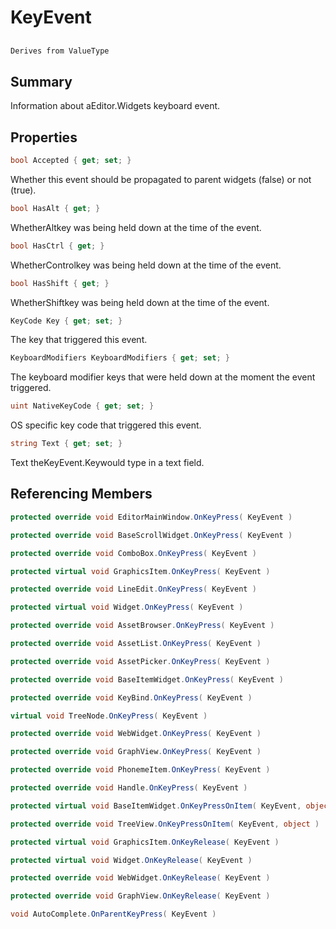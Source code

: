 # KeyEvent

## 
```c#
Derives from ValueType
```

## Summary

Information about aEditor.Widgets keyboard event.
## Properties

```c#
bool Accepted { get; set; } 
```
Whether this event should be propagated to parent widgets (false) or not (true).
```c#
bool HasAlt { get; } 
```
WhetherAltkey was being held down at the time of the event.
```c#
bool HasCtrl { get; } 
```
WhetherControlkey was being held down at the time of the event.
```c#
bool HasShift { get; } 
```
WhetherShiftkey was being held down at the time of the event.
```c#
KeyCode Key { get; set; } 
```
The key that triggered this event.
```c#
KeyboardModifiers KeyboardModifiers { get; set; } 
```
The keyboard modifier keys that were held down at the moment the event triggered.
```c#
uint NativeKeyCode { get; set; } 
```
OS specific key code that triggered this event.
```c#
string Text { get; set; } 
```
Text theKeyEvent.Keywould type in a text field.
## Referencing Members

```c#
protected override void EditorMainWindow.OnKeyPress( KeyEvent ) 
```
```c#
protected override void BaseScrollWidget.OnKeyPress( KeyEvent ) 
```
```c#
protected override void ComboBox.OnKeyPress( KeyEvent ) 
```
```c#
protected virtual void GraphicsItem.OnKeyPress( KeyEvent ) 
```
```c#
protected override void LineEdit.OnKeyPress( KeyEvent ) 
```
```c#
protected virtual void Widget.OnKeyPress( KeyEvent ) 
```
```c#
protected override void AssetBrowser.OnKeyPress( KeyEvent ) 
```
```c#
protected override void AssetList.OnKeyPress( KeyEvent ) 
```
```c#
protected override void AssetPicker.OnKeyPress( KeyEvent ) 
```
```c#
protected override void BaseItemWidget.OnKeyPress( KeyEvent ) 
```
```c#
protected override void KeyBind.OnKeyPress( KeyEvent ) 
```
```c#
virtual void TreeNode.OnKeyPress( KeyEvent ) 
```
```c#
protected override void WebWidget.OnKeyPress( KeyEvent ) 
```
```c#
protected override void GraphView.OnKeyPress( KeyEvent ) 
```
```c#
protected override void PhonemeItem.OnKeyPress( KeyEvent ) 
```
```c#
protected override void Handle.OnKeyPress( KeyEvent ) 
```
```c#
protected virtual void BaseItemWidget.OnKeyPressOnItem( KeyEvent, object ) 
```
```c#
protected override void TreeView.OnKeyPressOnItem( KeyEvent, object ) 
```
```c#
protected virtual void GraphicsItem.OnKeyRelease( KeyEvent ) 
```
```c#
protected virtual void Widget.OnKeyRelease( KeyEvent ) 
```
```c#
protected override void WebWidget.OnKeyRelease( KeyEvent ) 
```
```c#
protected override void GraphView.OnKeyRelease( KeyEvent ) 
```
```c#
void AutoComplete.OnParentKeyPress( KeyEvent ) 
```
